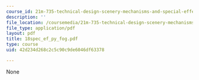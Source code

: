 ```yaml
---
course_id: 21m-735-technical-design-scenery-mechanisms-and-special-effects-spring-2004
description: ''
file_location: /coursemedia/21m-735-technical-design-scenery-mechanisms-and-special-effects-spring-2004/42d234d268c2c5c90c9de6046df63378_18spec_ef_py_fog.pdf
file_type: application/pdf
layout: pdf
title: 18spec_ef_py_fog.pdf
type: course
uid: 42d234d268c2c5c90c9de6046df63378

---
```

None